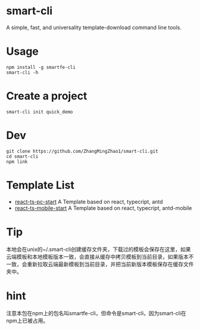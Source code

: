 # smart-cli

A simple, fast, and universality template-download command line tools.

# Usage

```
npm install -g smartfe-cli
smart-cli -h
```

# Create a project

```
smart-cli init quick_demo
```

# Dev
```
git clone https://github.com/ZhangMingZhao1/smart-cli.git
cd smart-cli 
npm link
```
# Template List

+ [react-ts-pc-start](https://github.com/jd-smart-fe/react-ts-pc-start) A Template based on react, typecript, antd
+ [react-ts-mobile-start](https://github.com/jd-smart-fe/react-ts-mobile-start) A Template based on react, typecript, antd-mobile

# Tip

本地会在unix的~/.smart-cli创建缓存文件夹，下载过的模板会保存在这里，如果云端模板和本地模板版本一致，会直接从缓存中拷贝模板到当前目录，如果版本不一致，会重新拉取云端最新模板到当前目录，并把当前新版本模板保存在缓存文件夹中。

# hint
注意本包在npm上的包名叫smartfe-cli，但命令是smart-cli，因为smart-cli在npm上已被占用。
